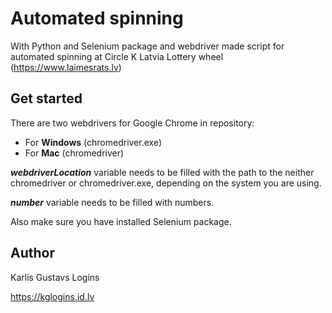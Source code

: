 # Automated spinning

With Python and Selenium package and webdriver made script for automated spinning at Circle K 
Latvia Lottery wheel (https://www.laimesrats.lv)

## Get started

There are two webdrivers for Google Chrome in repository:
* For **Windows** (chromedriver.exe)
* For **Mac** (chromedriver)

_**webdriverLocation**_ variable needs to be filled with the path to the neither chromedriver or 
chromedriver.exe, depending on the system you are using.

_**number**_ variable needs to be filled with numbers.

Also make sure you have installed Selenium package.

## Author

Karlis Gustavs Logins

https://kglogins.id.lv





